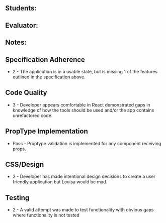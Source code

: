 ## Students:
## Evaluator:
## Notes:

## Specification Adherence

<!-- - 3 - The application completes 5 iterations. -->
- 2 - The application is in a usable state, but is missing 1 of the features outlined in the specification above.

## Code Quality

- 3 - Developer appears comfortable in React demonstrated gaps in knowledge of how the tools should be used and/or the app contains unrefactored code.

## PropType Implementation

- Pass - Proptype validation is implemented for any component receiving props.

## CSS/Design

  <!-- - 3 - Developer has made a targeted effort to make the app appealing and user friendly. Evaluator has multiple recommendations for design changes. -->
- 2 - Developer has made intentional design decisions to create a user friendly application but Louisa would be mad.

## Testing

<!-- - 3 - Almost all components are tested to a level that indicates developer has an understanding of testing -->
- 2 - A valid attempt was made to test functionality with obvious gaps where functionality is not tested
